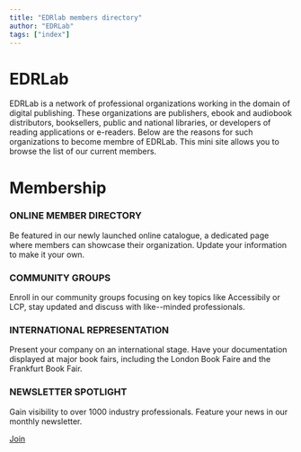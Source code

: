 ```yaml
---
title: "EDRlab members directory"
author: "EDRLab"
tags: ["index"]
---
```



<!-- Welcome to the EDRlab members directory! 
<br/>You can search or browse members list by professions, services provided and collaboration to EDRLab mains activities. -->

# EDRLab

EDRLab is a network of professional organizations working in the domain of digital publishing. These organizations are publishers, ebook and audiobook distributors, booksellers, public and national libraries, or developers of reading applications or e-readers. Below are the reasons for such organizations to become membre of EDRLab.
This mini site allows you to browse the list of our current members.

# Membership
<div class="membership_container">

<div>

### ONLINE MEMBER DIRECTORY
Be featured in our newly launched online catalogue, a dedicated page where members can showcase their organization. Update your information to make it your own.

</div>

<div>

### COMMUNITY GROUPS
Enroll in our community groups focusing on key topics like Accessibily or LCP, stay updated and discuss with like--minded professionals.

</div>

<div>

### INTERNATIONAL REPRESENTATION
Present your company on an international stage. Have your documentation displayed at major book fairs, including the London Book Faire and the Frankfurt Book Fair.

</div>

<div>

### NEWSLETTER SPOTLIGHT
Gain visibility to over 1000 industry professionals. Feature your news in our monthly newsletter.

</div>

<a href="./join" class="join_button">Join</a>

</div>



<!-- ### Not yet a member?

*The value returned by open-source and standards organizations is many multiples of a yearly membership cost, even for the most modest organization. Even being able to publish at scale regardless of the organizational size is riding on the community’s coat-tails.  Presume if every publisher had its own distribution format, every bookstore had its own distribution channel, each with their own identifier and distribution methodology, you needed to produce a serape metadata file and develop reading software engines for every search site or library.  Now consider the staff time that is saved because of things like EPUB, OPDS, ONIX, ISBN and the open-source Readium toolkits.*

Consider [Becoming a member!](https://www.edrlab.org/become-a-member/).  -->

<!-- EDRLab is much more than a development laboratory: it is a community of practice for the publishing industry, in Europe and around the world. By becoming member of EDRLab you will:

* Participate to the evolution of a real open ebook ecosystem (take it as a protection against the monopoly of proprietary platforms),
* Participate to the development of open-source software via the Readium project,
* Participate to the development of user-friendly Readium LCP DRM, especially useful for e-lending,
* Participate to the evolution of EPUB. Via EDRLab’s W3C membership:
    * you’ll get feedback on what the W3C Publishing WG is working on,
    * you’ll be able to present your ideas to the W3C Publishing WG,
* Participate to enhancements on ebook accessibility,
* Participate to EDRLab Working Groups (BDComicsManga, LCP evolutions …) and informative webinars,
* Provide strategic direction, new perspectives and your specific use cases by:
    * giving advice on prospective open source projects and other undertakings of EDRLab that may be submitted to the membership for approval,
    * participating to EDRLab Board of Director elections,
    * running and serve on the EDRLab Board of Directors,
* Network, create business partnerships with other industry members, develop expert resource contracts,
* Attend the Digital Publishing Summit at discounted member rates. -->

